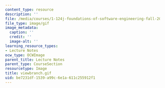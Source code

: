 ```yaml
---
content_type: resource
description: ''
file: /media/courses/1-124j-foundations-of-software-engineering-fall-2000/be7231df1539a99c6e1a611c255912f1_viewbranch.gif
file_type: image/gif
image_metadata:
  caption: ''
  credit: ''
  image-alt: ''
learning_resource_types:
- Lecture Notes
ocw_type: OCWImage
parent_title: Lecture Notes
parent_type: CourseSection
resourcetype: Image
title: viewbranch.gif
uid: be7231df-1539-a99c-6e1a-611c255912f1
---
```

